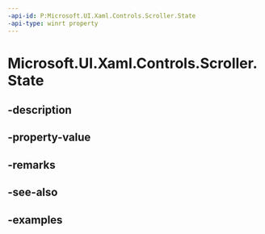 ```yaml
---
-api-id: P:Microsoft.UI.Xaml.Controls.Scroller.State
-api-type: winrt property
---
```


<!-- Property syntax.
public ScrollerState State { get; }
-->

# Microsoft.UI.Xaml.Controls.Scroller.State

## -description

## -property-value

## -remarks

## -see-also

## -examples

